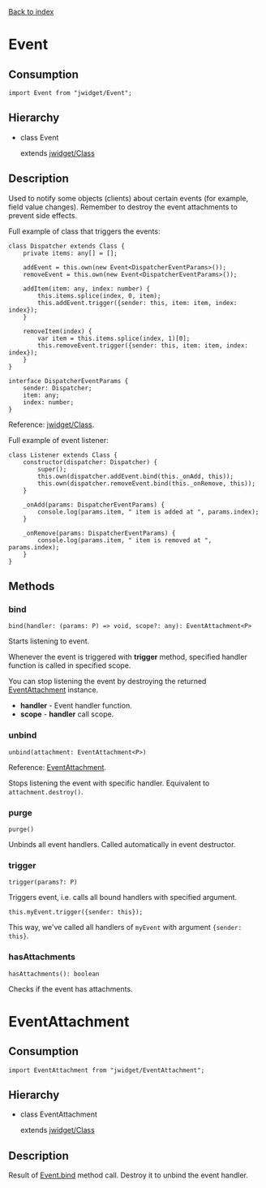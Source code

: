 [Back to index](../README.md)

# Event

## Consumption

	import Event from "jwidget/Event";

## Hierarchy

* class Event<P> extends [jwidget/Class](Class.md)

## Description

Used to notify some objects (clients) about certain events (for example, field value changes).
Remember to destroy the event attachments to prevent side effects.

Full example of class that triggers the events:

	class Dispatcher extends Class {
		private items: any[] = [];

		addEvent = this.own(new Event<DispatcherEventParams>());
		removeEvent = this.own(new Event<DispatcherEventParams>());

		addItem(item: any, index: number) {
			this.items.splice(index, 0, item);
			this.addEvent.trigger({sender: this, item: item, index: index});
		}

		removeItem(index) {
			var item = this.items.splice(index, 1)[0];
			this.removeEvent.trigger({sender: this, item: item, index: index});
		}
	}

	interface DispatcherEventParams {
		sender: Dispatcher;
		item: any;
		index: number;
	}

Reference: [jwidget/Class](Class.md).

Full example of event listener:

	class Listener extends Class {
		constructor(dispatcher: Dispatcher) {
			super();
			this.own(dispatcher.addEvent.bind(this._onAdd, this));
			this.own(dispatcher.removeEvent.bind(this._onRemove, this));
		}

		_onAdd(params: DispatcherEventParams) {
			console.log(params.item, " item is added at ", params.index);
		}

		_onRemove(params: DispatcherEventParams) {
			console.log(params.item, " item is removed at ", params.index);
		}
	}

## Methods

### bind

	bind(handler: (params: P) => void, scope?: any): EventAttachment<P>

Starts listening to event.

Whenever the event is triggered with **trigger** method, specified handler function
is called in specified scope.

You can stop listening the event by destroying the returned [EventAttachment](#EventAttachment) instance.

* **handler** - Event handler function.
* **scope** - **handler** call scope.

### unbind

	unbind(attachment: EventAttachment<P>)

Reference: [EventAttachment](#EventAttachment).

Stops listening the event with specific handler. Equivalent to `attachment.destroy()`.

### purge

	purge()

Unbinds all event handlers. Called automatically in event destructor.

### trigger

	trigger(params?: P)

Triggers event, i.e. calls all bound handlers with specified argument.

    this.myEvent.trigger({sender: this});

This way, we've called all handlers of `myEvent` with argument `{sender: this}`.

### hasAttachments

	hasAttachments(): boolean

Checks if the event has attachments.

# EventAttachment

## Consumption

	import EventAttachment from "jwidget/EventAttachment";

## Hierarchy

* class EventAttachment<P> extends [jwidget/Class](Class.md)

## Description

Result of [Event.bind](#bind) method call. Destroy it to unbind the event handler.
